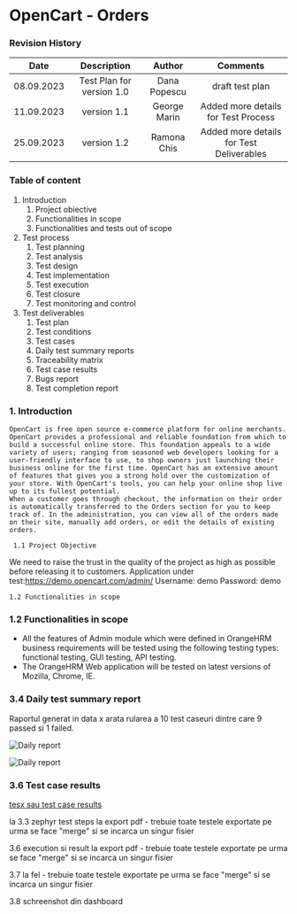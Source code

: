 # OpenCart - Orders
### Revision History

| Date |Description  | Author  | Comments |
| :-----: | :---: | :---: | :---: |
| 08.09.2023 | Test Plan for version 1.0   | Dana Popescu  | draft test plan |
| 11.09.2023 | version 1.1 | George Marin | Added more details for Test Process |
| 25.09.2023 | version 1.2 | Ramona Chis | Added more details for Test Deliverables |

### Table of content
1. Introduction
    1. Project obiective
    2. Functionalities in scope
    3. Functionalities and tests out of scope
2. Test process
    1. Test planning
    2. Test analysis
    3. Test design
    4. Test implementation
    5. Test execution
    6. Test closure
    7. Test monitoring and control
3. Test deliverables
    1. Test plan
    2. Test conditions
    3. Test cases
    4. Daily test summary reports
    5. Traceability matrix
    6. Test case results
    7. Bugs report
    8. Test completion report


### 1. Introduction
    OpenCart is free open source e-commerce platform for online merchants. OpenCart provides a professional and reliable foundation from which to build a successful online store. This foundation appeals to a wide variety of users; ranging from seasoned web developers looking for a user-friendly interface to use, to shop owners just launching their business online for the first time. OpenCart has an extensive amount of features that gives you a strong hold over the customization of your store. With OpenCart's tools, you can help your online shop live up to its fullest potential.
    When a customer goes through checkout, the information on their order is automatically transferred to the Orders section for you to keep track of. In the administration, you can view all of the orders made on their site, manually add orders, or edit the details of existing orders.
    
     1.1 Project Objective 
We need to raise the trust in the quality of the project as high as possible before releasing it to customers.
Application under test:https://demo.opencart.com/admin/ 
Username: demo
Password: demo

            
    1.2 Functionalities in scope


### 1.2 Functionalities in scope
 - All the features of Admin module which were defined in OrangeHRM business requirements will be tested using the following testing types: functional testing, GUI testing, API testing. 
 - The OrangeHRM Web application will be tested on latest versions of Mozilla, Chrome, IE.

### 3.4 Daily test summary report
Raportul generat in data x arata rularea a 10 test caseuri dintre care 9 passed si 1 failed.

![Daily report](https://github.com/anettabako91/ProiectTestareManuala/blob/main/daily%20report%20adding%20a%20new%20order%20manually.png)

![Daily report](https://github.com/anettabako91/ProiectTestareManuala/blob/main/daily%20report%20adding%20a%20new%20order%20manually2.png)

### 3.6 Test case results
[tesx sau test case results](https://github.com/anettabako91/ProiectTestareManuala/blob/main/TES-46.pdf)

la 3.3 zephyr test steps la export pdf - trebuie toate testele exportate pe urma se face "merge" si se incarca un singur fisier

3.6 execution si result la export pdf - trebuie toate testele exportate pe urma se face "merge" si se incarca un singur fisier

3.7 la fel - trebuie toate testele exportate pe urma se face "merge" si se incarca un singur fisier

3.8 schreenshot din dashboard
